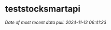 
<!-- README.md is generated from README.Rmd. Please edit that file -->

# teststocksmartapi

*Date of most recent data pull: 2024-11-12 06:41:23*
